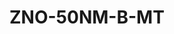 <a name="material" />

# ZNO-50NM-B-MT
<script type="application/ld+json">
  {
    "@context": "https://schema.org/",
    "@type": "ChemicalSubstance",
    "http://purl.org/dc/terms/conformsTo":
      {
        "@type": "CreativeWork",
        "@id": "https://bioschemas.org/profiles/ChemicalSubstance/0.4-RELEASE/"
      },
    "@id": "https://egonw.github.io/nanowiki/nanowiki503.html#material",
    "name": "ZNO-50NM-B-MT",
    "sameAs": "http://127.0.0.1/mediawiki/index.php/Special:URIResolver/ZNO-2D50NM-2DB-2DMT"
  }
</script>

